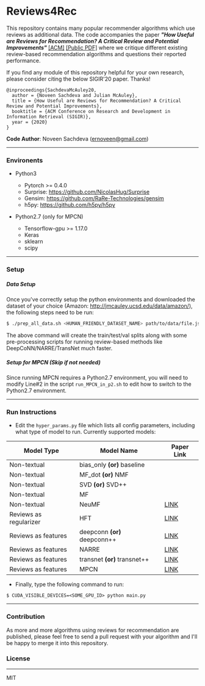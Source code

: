 # Reviews4Rec

This repository contains many popular recommender algorithms which use reviews as additional data. The code accompanies the paper ***"How Useful are Reviews for Recommendation? A Critical Review and Potential Improvements"*** [[ACM]](https://doi.org/10.1145/3397271.3401281) [[Public PDF]](https://cseweb.ucsd.edu/~jmcauley/pdfs/sigir20.pdf) where we critique different existing review-based recommendation algorithms and questions their reported performance.

If you find any module of this repository helpful for your own research, please consider citing the below SIGIR'20 paper. Thanks!
```
@inproceedings{SachdevaMcAuley20,
  author = {Noveen Sachdeva and Julian McAuley},
  title = {How Useful are Reviews for Recommendation? A Critical Review and Potential Improvements},
  booktitle = {ACM Conference on Research and Development in Information Retrieval (SIGIR)},
  year = {2020}
}
```

**Code Author**: Noveen Sachdeva (ernoveen@gmail.com)

---
### Environents
- Python3 
    - Pytorch >= 0.4.0
    - Surprise: https://github.com/NicolasHug/Surprise
    - Gensim: https://github.com/RaRe-Technologies/gensim
    - h5py: https://github.com/h5py/h5py
    
- Python2.7 (only for MPCN)
    - Tensorflow-gpu >= 1.17.0
    - Keras
    - sklearn
    - scipy

---
### Setup
##### Data Setup
Once you've correctly setup the python environments and downloaded the dataset of your choice (Amazon: http://jmcauley.ucsd.edu/data/amazon/), the following steps need to be run:

```bash
$ ./prep_all_data.sh <HUMAN_FRIENDLY_DATASET_NAME> path/to/data/file.json
```

The above command will create the train/test/val splits along with some pre-processing scripts for running review-based methods like DeepCoNN/NARRE/TransNet much faster.

##### Setup for MPCN (Skip if not needed)
Since running MPCN requires a Python2.7 environment, you will need to modify Line#2 in the script `run_MPCN_in_p2.sh` to edit how to switch to the Python2.7 environment.

---
### Run Instructions
- Edit the `hyper_params.py` file which lists all config parameters, including what type of model to run. Currently supported models:

| Model Type | Model Name | Paper Link |
| --- | ------ | ------ |
| Non-textual | bias_only **(or)** baseline |  |
| Non-textual | MF_dot **(or)** NMF |  |
| Non-textual | SVD **(or)** SVD++ |  |
| Non-textual | MF |  |
| Non-textual | NeuMF | [LINK](http://papers.www2017.com.au.s3-website-ap-southeast-2.amazonaws.com/proceedings/p173.pdf) |
| Reviews as regularizer | HFT | [LINK](https://cs.stanford.edu/people/jure/pubs/reviews-recsys13.pdf) |
| Reviews as features | deepconn **(or)** deepconn++ | [LINK](https://arxiv.org/abs/1701.04783) |
| Reviews as features | NARRE | [LINK](http://www.thuir.cn/group/~YQLiu/publications/WWW2018_CC.pdf) |
| Reviews as features | transnet **(or)** transnet++ | [LINK](https://arxiv.org/abs/1704.02298) |
| Reviews as features | MPCN | [LINK](https://arxiv.org/abs/1801.09251) |

- Finally, type the following command to run:
```
$ CUDA_VISIBLE_DEVICES=<SOME_GPU_ID> python main.py
```
---
### Contribution
As more and more algorithms using reviews for recommendation are published, please feel free to send a pull request with your algorithm and I'll be happy to merge it into this repository.


### License
----

MIT

